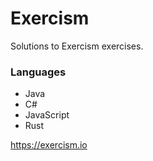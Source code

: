 # Exercism

Solutions to Exercism exercises.

### Languages

 * Java
 * C#
 * JavaScript
 * Rust

<https://exercism.io>
